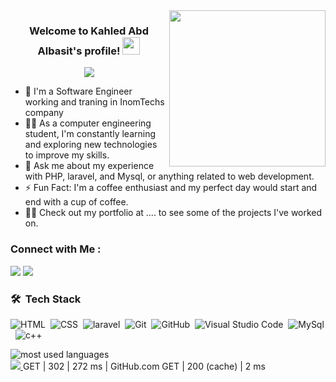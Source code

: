 
<img width="250" align="right" src="https://c.tenor.com/_DOBjnGspYAAAAAM/code-coding.gif">

<h3 align="center">
  Welcome to Kahled Abd Albasit's profile!
  <img src="https://media.giphy.com/media/hvRJCLFzcasrR4ia7z/giphy.gif" width="28">
</h3>

<!-- Typing SVG by DenverCoder1 - https://github.com/DenverCoder1/readme-typing-svg -->
<p align="center">
  <a href="https://github.com/DenverCoder1/readme-typing-svg"><img src="https://readme-typing-svg.herokuapp.com/?lines=backend%20developer;Always%20learning%20new%20things&font=Fira%20Code&center=true&width=440&height=45&color=f75c7e&vCenter=true&size=22"></a>
</p> 

- 🏢 I'm a Software Engineer working and traning in InomTechs company 
- 👨‍💻 As a computer engineering student, I'm constantly learning and exploring new technologies to improve my skills.
- 💬 Ask me about my experience with PHP, laravel, and Mysql, or anything related to web development.
- ⚡ Fun Fact: I'm a coffee enthusiast and my perfect day would start and end with a cup of coffee.
- 👨‍💻 Check out my portfolio at .... to see some of the projects I've worked on.


### Connect with Me :

<a href="https://www.linkedin.com/in/kahledabd-albasit-b448a228" target="_blank"><img src="https://img.shields.io/badge/-Kahled%20Abdalbasit-0077B5?style=for-the-badge&logo=Linkedin&logoColor=white"/></a>
<a href="https://t.me/kahledabdalbasit" target="_blank"><img src="https://img.shields.io/badge/-Kahled%20Abdalbasit-0077B5?style=for-the-badge&logo=Telegram&logoColor=white"/></a>
### 🛠 &nbsp;Tech Stack
![HTML](https://img.shields.io/badge/-HTML-05122A?style=flat&logo=HTML5)&nbsp;
![CSS](https://img.shields.io/badge/-CSS-05122A?style=flat&logo=CSS3&logoColor=1572B6)&nbsp;
![laravel](https://img.shields.io/badge/-laravel-05122A?style=flat&logo=laravel&logoColor=339933)&nbsp;
![Git](https://img.shields.io/badge/-Git-05122A?style=flat&logo=git)&nbsp;
![GitHub](https://img.shields.io/badge/-GitHub-05122A?style=flat&logo=github)&nbsp;
![Visual Studio Code](https://img.shields.io/badge/-Visual%20Studio%20Code-05122A?style=flat&logo=visual-studio-code&logoColor=007ACC)&nbsp;
![MySql](https://img.shields.io/badge/-MySql-05122A?style=flat&logo=MongoDB)&nbsp;
![c++](https://img.shields.io/badge/-c++%20-05122A?style=flat&logo=python)&nbsp;


<img align="left" src="https://github-readme-stats.vercel.app/api/top-langs?username=yousefdergham&show_icons=true&locale=en&layout=compact&theme=radical" alt="most used languages" />
<br>
<a href="https://komarev.com/ghpvc/?username=yousefdergham&style=for-the-badge">
    <img src="https://komarev.com/ghpvc/?username=yousefdergham&style=for-the-badge">
</a>
GET | 302 | 272 ms | GitHub.com
GET | 200 (cache) | 2 ms
